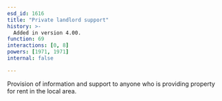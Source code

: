 ```yaml
---
esd_id: 1616
title: "Private landlord support"
history: >-
  Added in version 4.00.
function: 69
interactions: [0, 8]
powers: [1971, 1971]
internal: false

---
```


Provision of information and support to anyone who is providing property for rent in the local area. 

